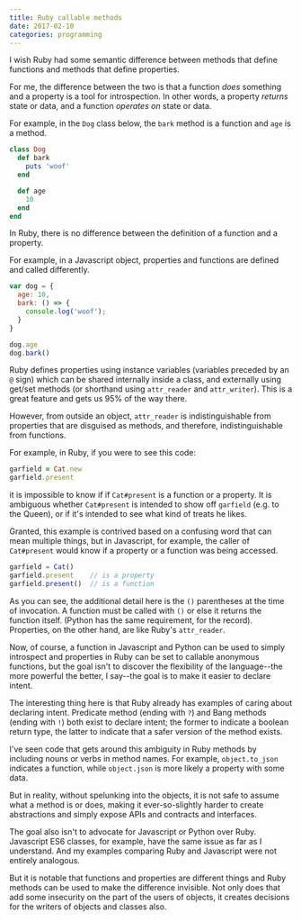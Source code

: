```yaml
---
title: Ruby callable methods
date: 2017-02-10
categories: programming
---
```


I wish Ruby had some semantic difference between methods that define
functions and methods that define properties.

For me, the difference between the two is that a function *does* something
and a property is a tool for introspection. In other words, a property *returns*
state or data, and a function *operates on* state or data.

For example, in the `Dog` class below, the `bark` method
is a function and `age` is a method.


```ruby
class Dog
  def bark
    puts 'woof'
  end

  def age
    10
  end
end
```

In Ruby, there is no difference between the definition of a function
and a property.

For example, in a Javascript object, properties and functions are
defined and called differently.

```javascript
var dog = {
  age: 10,
  bark: () => {
    console.log('woof');
  }
}

dog.age
dog.bark()
```

Ruby defines properties using instance variables (variables preceded by
an `@` sign) which can be shared internally inside a class, and externally
using get/set methods (or shorthand using `attr_reader` and `attr_writer`).
This is a great feature and gets us 95% of the way there.

However, from outside an object, `attr_reader` is indistinguishable from
properties that are disguised as methods, and therefore, indistinguishable from
functions.

For example, in Ruby, if you were to see this code:

```ruby
garfield = Cat.new
garfield.present
```

it is impossible to know if if `Cat#present` is a function or a property.
It is ambiguous whether `Cat#present` is intended to show off `garfield`
(e.g. to the Queen), or if it's intended to see what kind of treats he likes.

Granted, this example is contrived based on a confusing word that
can mean multiple things, but in Javascript, for example, the caller of
`Cat#present` would know if a property or a function was being accessed.

```javascript
garfield = Cat()
garfield.present    // is a property
garfield.present()  // is a function
```

As you can see, the additional detail here is the `()` parentheses at the time
of invocation. A function must be called with `()` or else it returns
the function itself. (Python has the same requirement, for the record).
Properties, on the other hand, are like Ruby's `attr_reader`.

Now, of course, a function in Javascript and Python can be used to simply introspect
and properties in Ruby can be set to callable anonymous functions, but the
goal isn't to discover the flexibility of the language--the
more powerful the better, I say--the goal is to make it easier to declare intent.

The interesting thing here is that Ruby already has examples of caring about
declaring intent. Predicate method (ending with `?`) and Bang methods (ending with `!`)
both exist to declare intent; the former to indicate a boolean return type,
the latter to indicate that a safer version of the method exists.

I've seen code that gets around this ambiguity in Ruby methods by including
nouns or verbs in method names. For example, `object.to_json` indicates a function,
while `object.json` is more likely a property with some data.

But in reality, without spelunking into the objects, it is not safe to assume
what a method is or does, making it ever-so-slightly harder to create
abstractions and simply expose APIs and contracts and interfaces.

The goal also isn't to advocate for Javascript or Python over Ruby.
Javascript ES6 classes, for example, have the same issue as far as I understand.
And my examples comparing Ruby and Javascript were not entirely analogous.

But it is notable that functions and properties are different things and
Ruby methods can be used to make the difference invisible. Not only does that
add some insecurity on the part of the users of objects, it creates decisions
for the writers of objects and classes also.
